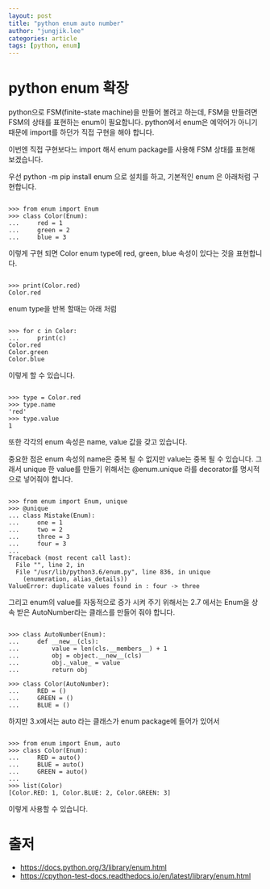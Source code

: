 ```yaml
---
layout: post
title: "python enum auto number"
author: "jungjik.lee"
categories: article
tags: [python, enum]
---
```


# python enum 확장
python으로 FSM(finite-state machine)을 만들어 볼려고 하는데,
FSM을 만들려면 FSM의 상태를 표현하는 enum이 필요합니다.
python에서 enum은 예약어가 아니기 때문에 import를 하던가 직접 구현을 해야 합니다.

이번엔 직접 구현보다느 import 해서 enum package를 사용해 FSM 상태를 표현해 보겠습니다.

우선 python -m pip install enum 으로 설치를 하고, 기본적인 enum 은 아래처럼 구현합니다.
<pre><code>
>>> from enum import Enum
>>> class Color(Enum):
...     red = 1
...     green = 2
...     blue = 3
</code></pre>
이렇게 구현 되면 Color enum type에 red, green, blue 속성이 있다는 것을 표현합니다.
<pre><code>
>>> print(Color.red)
Color.red
</code></pre>
enum type을 반복 할때는 아래 처럼
<pre><code>
>>> for c in Color:
...     print(c)
Color.red
Color.green
Color.blue
</code></pre>
이렇게 할 수 있습니다.
<pre><code>
>>> type = Color.red
>>> type.name
'red'
>>> type.value
1
</code></pre>
또한 각각의 enum 속성은 name, value 값을 갖고 있습니다.

중요한 점은 enum 속성의 name은 중복 될 수 없지만 value는 중복 될 수 있습니다.
그래서 unique 한 value를 만들기 위해서는  @enum.unique 라를 decorator를 명시적으로 넣어줘야 합니다.
<pre><code>
>>> from enum import Enum, unique
>>> @unique
... class Mistake(Enum):
...     one = 1
...     two = 2
...     three = 3
...     four = 3
...
Traceback (most recent call last):
  File "<stdin>", line 2, in <module>
  File "/usr/lib/python3.6/enum.py", line 836, in unique
    (enumeration, alias_details))
ValueError: duplicate values found in <enum 'Mistake'>: four -> three
</code></pre>
그리고 enum의 value를 자동적으로 증가 시켜 주기 위해서는 2.7 에서는 Enum을 상속 받은 AutoNumber라는 클래스를 만들어 줘야 합니다.
<pre><code>
>>> class AutoNumber(Enum):
...     def __new__(cls):
...         value = len(cls.__members__) + 1
...         obj = object.__new__(cls)
...         obj._value_ = value
...         return obj

>>> class Color(AutoNumber):
...     RED = ()
...     GREEN = ()
...     BLUE = ()
</code></pre>

하지만 3.x에서는 auto 라는 클래스가 enum package에 들어가 있어서
<pre><code>
>>> from enum import Enum, auto
>>> class Color(Enum):
...     RED = auto()
...     BLUE = auto()
...     GREEN = auto()
...
>>> list(Color)
[Color.RED: 1, Color.BLUE: 2, Color.GREEN: 3]
</code></pre>

이렇게 사용할 수 있습니다.

# 출저
  - https://docs.python.org/3/library/enum.html
  - https://cpython-test-docs.readthedocs.io/en/latest/library/enum.html
